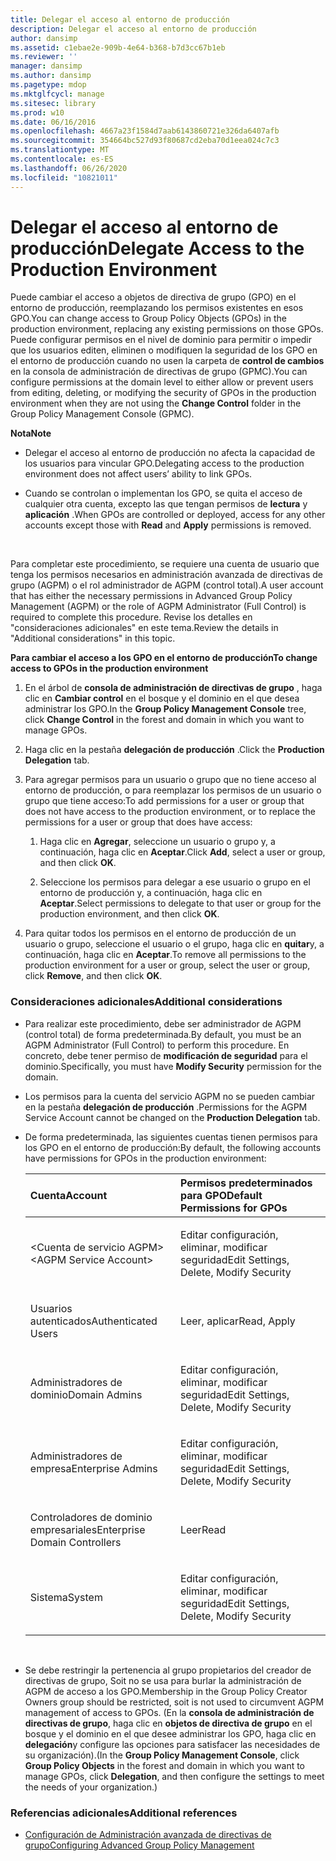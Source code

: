 ```yaml
---
title: Delegar el acceso al entorno de producción
description: Delegar el acceso al entorno de producción
author: dansimp
ms.assetid: c1ebae2e-909b-4e64-b368-b7d3cc67b1eb
ms.reviewer: ''
manager: dansimp
ms.author: dansimp
ms.pagetype: mdop
ms.mktglfcycl: manage
ms.sitesec: library
ms.prod: w10
ms.date: 06/16/2016
ms.openlocfilehash: 4667a23f1584d7aab6143860721e326da6407afb
ms.sourcegitcommit: 354664bc527d93f80687cd2eba70d1eea024c7c3
ms.translationtype: MT
ms.contentlocale: es-ES
ms.lasthandoff: 06/26/2020
ms.locfileid: "10821011"
---
```

# <span data-ttu-id="9be46-103">Delegar el acceso al entorno de producción</span><span class="sxs-lookup"><span data-stu-id="9be46-103">Delegate Access to the Production Environment</span></span>


<span data-ttu-id="9be46-104">Puede cambiar el acceso a objetos de directiva de grupo (GPO) en el entorno de producción, reemplazando los permisos existentes en esos GPO.</span><span class="sxs-lookup"><span data-stu-id="9be46-104">You can change access to Group Policy Objects (GPOs) in the production environment, replacing any existing permissions on those GPOs.</span></span> <span data-ttu-id="9be46-105">Puede configurar permisos en el nivel de dominio para permitir o impedir que los usuarios editen, eliminen o modifiquen la seguridad de los GPO en el entorno de producción cuando no usen la carpeta de **control de cambios** en la consola de administración de directivas de grupo (GPMC).</span><span class="sxs-lookup"><span data-stu-id="9be46-105">You can configure permissions at the domain level to either allow or prevent users from editing, deleting, or modifying the security of GPOs in the production environment when they are not using the **Change Control** folder in the Group Policy Management Console (GPMC).</span></span>

**<span data-ttu-id="9be46-106">Nota</span><span class="sxs-lookup"><span data-stu-id="9be46-106">Note</span></span>**  
-   <span data-ttu-id="9be46-107">Delegar el acceso al entorno de producción no afecta la capacidad de los usuarios para vincular GPO.</span><span class="sxs-lookup"><span data-stu-id="9be46-107">Delegating access to the production environment does not affect users’ ability to link GPOs.</span></span>

-   <span data-ttu-id="9be46-108">Cuando se controlan o implementan los GPO, se quita el acceso de cualquier otra cuenta, excepto las que tengan permisos de **lectura** y **aplicación** .</span><span class="sxs-lookup"><span data-stu-id="9be46-108">When GPOs are controlled or deployed, access for any other accounts except those with **Read** and **Apply** permissions is removed.</span></span>

 

<span data-ttu-id="9be46-109">Para completar este procedimiento, se requiere una cuenta de usuario que tenga los permisos necesarios en administración avanzada de directivas de grupo (AGPM) o el rol administrador de AGPM (control total).</span><span class="sxs-lookup"><span data-stu-id="9be46-109">A user account that has either the necessary permissions in Advanced Group Policy Management (AGPM) or the role of AGPM Administrator (Full Control) is required to complete this procedure.</span></span> <span data-ttu-id="9be46-110">Revise los detalles en "consideraciones adicionales" en este tema.</span><span class="sxs-lookup"><span data-stu-id="9be46-110">Review the details in "Additional considerations" in this topic.</span></span>

**<span data-ttu-id="9be46-111">Para cambiar el acceso a los GPO en el entorno de producción</span><span class="sxs-lookup"><span data-stu-id="9be46-111">To change access to GPOs in the production environment</span></span>**

1.  <span data-ttu-id="9be46-112">En el árbol de **consola de administración de directivas de grupo** , haga clic en **Cambiar control** en el bosque y el dominio en el que desea administrar los GPO.</span><span class="sxs-lookup"><span data-stu-id="9be46-112">In the **Group Policy Management Console** tree, click **Change Control** in the forest and domain in which you want to manage GPOs.</span></span>

2.  <span data-ttu-id="9be46-113">Haga clic en la pestaña **delegación de producción** .</span><span class="sxs-lookup"><span data-stu-id="9be46-113">Click the **Production Delegation** tab.</span></span>

3.  <span data-ttu-id="9be46-114">Para agregar permisos para un usuario o grupo que no tiene acceso al entorno de producción, o para reemplazar los permisos de un usuario o grupo que tiene acceso:</span><span class="sxs-lookup"><span data-stu-id="9be46-114">To add permissions for a user or group that does not have access to the production environment, or to replace the permissions for a user or group that does have access:</span></span>

    1.  <span data-ttu-id="9be46-115">Haga clic en **Agregar**, seleccione un usuario o grupo y, a continuación, haga clic en **Aceptar**.</span><span class="sxs-lookup"><span data-stu-id="9be46-115">Click **Add**, select a user or group, and then click **OK**.</span></span>

    2.  <span data-ttu-id="9be46-116">Seleccione los permisos para delegar a ese usuario o grupo en el entorno de producción y, a continuación, haga clic en **Aceptar**.</span><span class="sxs-lookup"><span data-stu-id="9be46-116">Select permissions to delegate to that user or group for the production environment, and then click **OK**.</span></span>

4.  <span data-ttu-id="9be46-117">Para quitar todos los permisos en el entorno de producción de un usuario o grupo, seleccione el usuario o el grupo, haga clic en **quitar**y, a continuación, haga clic en **Aceptar**.</span><span class="sxs-lookup"><span data-stu-id="9be46-117">To remove all permissions to the production environment for a user or group, select the user or group, click **Remove**, and then click **OK**.</span></span>

### <span data-ttu-id="9be46-118">Consideraciones adicionales</span><span class="sxs-lookup"><span data-stu-id="9be46-118">Additional considerations</span></span>

-   <span data-ttu-id="9be46-119">Para realizar este procedimiento, debe ser administrador de AGPM (control total) de forma predeterminada.</span><span class="sxs-lookup"><span data-stu-id="9be46-119">By default, you must be an AGPM Administrator (Full Control) to perform this procedure.</span></span> <span data-ttu-id="9be46-120">En concreto, debe tener permiso de **modificación de seguridad** para el dominio.</span><span class="sxs-lookup"><span data-stu-id="9be46-120">Specifically, you must have **Modify Security** permission for the domain.</span></span>

-   <span data-ttu-id="9be46-121">Los permisos para la cuenta del servicio AGPM no se pueden cambiar en la pestaña **delegación de producción** .</span><span class="sxs-lookup"><span data-stu-id="9be46-121">Permissions for the AGPM Service Account cannot be changed on the **Production Delegation** tab.</span></span>

-   <span data-ttu-id="9be46-122">De forma predeterminada, las siguientes cuentas tienen permisos para los GPO en el entorno de producción:</span><span class="sxs-lookup"><span data-stu-id="9be46-122">By default, the following accounts have permissions for GPOs in the production environment:</span></span>

    <table>
    <colgroup>
    <col width="50%" />
    <col width="50%" />
    </colgroup>
    <thead>
    <tr class="header">
    <th align="left"><span data-ttu-id="9be46-123">Cuenta</span><span class="sxs-lookup"><span data-stu-id="9be46-123">Account</span></span></th>
    <th align="left"><span data-ttu-id="9be46-124">Permisos predeterminados para GPO</span><span class="sxs-lookup"><span data-stu-id="9be46-124">Default Permissions for GPOs</span></span></th>
    </tr>
    </thead>
    <tbody>
    <tr class="odd">
    <td align="left"><p><span data-ttu-id="9be46-125">&lt;Cuenta de servicio AGPM&gt;</span><span class="sxs-lookup"><span data-stu-id="9be46-125">&lt;AGPM Service Account&gt;</span></span></p></td>
    <td align="left"><p><span data-ttu-id="9be46-126">Editar configuración, eliminar, modificar seguridad</span><span class="sxs-lookup"><span data-stu-id="9be46-126">Edit Settings, Delete, Modify Security</span></span></p></td>
    </tr>
    <tr class="even">
    <td align="left"><p><span data-ttu-id="9be46-127">Usuarios autenticados</span><span class="sxs-lookup"><span data-stu-id="9be46-127">Authenticated Users</span></span></p></td>
    <td align="left"><p><span data-ttu-id="9be46-128">Leer, aplicar</span><span class="sxs-lookup"><span data-stu-id="9be46-128">Read, Apply</span></span></p></td>
    </tr>
    <tr class="odd">
    <td align="left"><p><span data-ttu-id="9be46-129">Administradores de dominio</span><span class="sxs-lookup"><span data-stu-id="9be46-129">Domain Admins</span></span></p></td>
    <td align="left"><p><span data-ttu-id="9be46-130">Editar configuración, eliminar, modificar seguridad</span><span class="sxs-lookup"><span data-stu-id="9be46-130">Edit Settings, Delete, Modify Security</span></span></p></td>
    </tr>
    <tr class="even">
    <td align="left"><p><span data-ttu-id="9be46-131">Administradores de empresa</span><span class="sxs-lookup"><span data-stu-id="9be46-131">Enterprise Admins</span></span></p></td>
    <td align="left"><p><span data-ttu-id="9be46-132">Editar configuración, eliminar, modificar seguridad</span><span class="sxs-lookup"><span data-stu-id="9be46-132">Edit Settings, Delete, Modify Security</span></span></p></td>
    </tr>
    <tr class="odd">
    <td align="left"><p><span data-ttu-id="9be46-133">Controladores de dominio empresariales</span><span class="sxs-lookup"><span data-stu-id="9be46-133">Enterprise Domain Controllers</span></span></p></td>
    <td align="left"><p><span data-ttu-id="9be46-134">Leer</span><span class="sxs-lookup"><span data-stu-id="9be46-134">Read</span></span></p></td>
    </tr>
    <tr class="even">
    <td align="left"><p><span data-ttu-id="9be46-135">Sistema</span><span class="sxs-lookup"><span data-stu-id="9be46-135">System</span></span></p></td>
    <td align="left"><p><span data-ttu-id="9be46-136">Editar configuración, eliminar, modificar seguridad</span><span class="sxs-lookup"><span data-stu-id="9be46-136">Edit Settings, Delete, Modify Security</span></span></p></td>
    </tr>
    </tbody>
    </table>

     

-   <span data-ttu-id="9be46-137">Se debe restringir la pertenencia al grupo propietarios del creador de directivas de grupo, Soit no se usa para burlar la administración de AGPM de acceso a los GPO.</span><span class="sxs-lookup"><span data-stu-id="9be46-137">Membership in the Group Policy Creator Owners group should be restricted, soit is not used to circumvent AGPM management of access to GPOs.</span></span> <span data-ttu-id="9be46-138">(En la **consola de administración de directivas de grupo**, haga clic en **objetos de directiva de grupo** en el bosque y el dominio en el que desee administrar los GPO, haga clic en **delegación**y configure las opciones para satisfacer las necesidades de su organización).</span><span class="sxs-lookup"><span data-stu-id="9be46-138">(In the **Group Policy Management Console**, click **Group Policy Objects** in the forest and domain in which you want to manage GPOs, click **Delegation**, and then configure the settings to meet the needs of your organization.)</span></span>

### <span data-ttu-id="9be46-139">Referencias adicionales</span><span class="sxs-lookup"><span data-stu-id="9be46-139">Additional references</span></span>

-   [<span data-ttu-id="9be46-140">Configuración de Administración avanzada de directivas de grupo</span><span class="sxs-lookup"><span data-stu-id="9be46-140">Configuring Advanced Group Policy Management</span></span>](configuring-advanced-group-policy-management.md)

 

 





